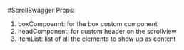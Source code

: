 #ScrollSwagger
Props: <br />
1. boxCompoennt: for the box custom component
2. headComponent: for custom header on the scrollview
3. itemList: list of all the elements to show up as content
